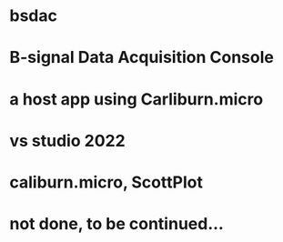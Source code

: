 # bsdac
# B-signal Data Acquisition Console
# a host app using Carliburn.micro
# vs studio 2022
# caliburn.micro, ScottPlot
# not done, to be continued...
